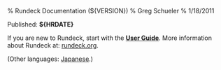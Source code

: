 % Rundeck Documentation (${VERSION})
% Greg Schueler
% 1/18/2011

Published: **${HRDATE}**

If you are new to Rundeck, start with the **[User Guide](manual/index.html)**.
More information about Rundeck at: [rundeck.org](http://rundeck.org).

(Other languages: [Japanese](jp/index.html).)
